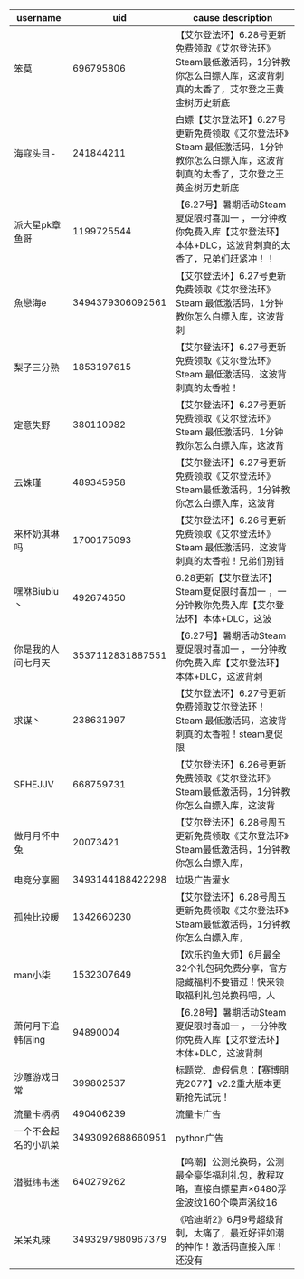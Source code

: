 |username|uid|cause description|
|---|---|---|
|笨莫|696795806|【艾尔登法环】6.28号更新免费领取《艾尔登法环》Steam最低激活码，1分钟教你怎么白嫖入库，这波背刺真的太香了，艾尔登之王黄金树历史新底|
|海寇头目-|241844211|白嫖【艾尔登法环】6.27号更新免费领取《艾尔登法环》Steam 最低激活码，1分钟教你怎么白嫖入库，这波背刺真的太香了，艾尔登之王黄金树历史新底|
|派大星pk章鱼哥|1199725544|【6.27号】暑期活动Steam夏促限时喜加一 ，一分钟教你免费入库【艾尔登法环】本体+DLC，这波背刺真的太香了，兄弟们赶紧冲！！|
|魚戀海e|3494379306092561|【艾尔登法环】6.27号更新免费领取《艾尔登法环》Steam 最低激活码，1分钟教你怎么白嫖入库，这波背刺|
|梨子三分熟|1853197615|【艾尔登法环】6.27号更新免费领取《艾尔登法环》Steam 最低激活码，这波背刺真的太香啦！|
|定意失野|380110982|【艾尔登法环】6.27号更新免费领取《艾尔登法环》Steam 最低激活码，1分钟教你怎么白嫖入库，这波背|
|云姝瑾|489345958|【艾尔登法环】6.27号更新免费领取《艾尔登法环》Steam最低激活码，1分钟教你怎么白嫖入库，这波背|
|来杯奶淇琳吗|1700175093|【艾尔登法环】6.26号更新免费领取《艾尔登法环》Steam 最低激活码，这波背刺真的太香啦！兄弟们别错|
|嘿咻Biubiu丶|492674650|6.28更新【艾尔登法环】Steam夏促限时喜加一 ，一分钟教你免费入库【艾尔登法环】本体+DLC，这波|
|你是我的人间七月天|3537112831887551|【6.27号】暑期活动Steam夏促限时喜加一 ，一分钟教你免费入库【艾尔登法环】本体+DLC，这波背刺|
|求谋丶|238631997|【艾尔登法环】6.27号更新免费领取艾尔登法环！Steam 最低激活码，这波背刺真的太香啦！steam夏促限|
|SFHEJJV|668759731|【艾尔登法环】6.26号更新免费领取《艾尔登法环》Steam最低激活码，1分钟教你怎么白嫖入库，这波背|
|做月月怀中兔|20073421|【艾尔登法环】6.28号周五更新免费领取《艾尔登法环》Steam最低激活码，1分钟教你怎么白嫖入库，|
|电竞分享圈|3493144188422298|垃圾广告灌水|
|孤独比较暖|1342660230|【艾尔登法环】6.28号周五更新免费领取《艾尔登法环》Steam最低激活码，1分钟教你怎么白嫖入库，|
|man小柒|1532307649|【欢乐钓鱼大师】6月最全32个礼包码免费分享，官方隐藏福利不要错过！快来领取福利礼包兑换码吧，人|
|萧何月下追韩信ing|94890004|【6.28号】暑期活动Steam夏促限时喜加一 ，一分钟教你免费入库【艾尔登法环】本体+DLC，这波背刺|
|沙雕游戏日常|399802537|标题党、虚假信息：【赛博朋克2077】v2.2重大版本更新抢先试玩！|
|流量卡柄柄|490406239|流量卡广告|
|一个不会起名的小趴菜|3493092688660951|python广告|
|潜艇纬韦迷|640279262|【鸣潮】公测兑换码，公测最全豪华福利礼包，教程攻略，直接白嫖星声×6480浮金波纹160个唤声涡纹16|
|呆呆丸辣|3493297980967379|《哈迪斯2》6月9号超级背刺，太痛了，最近好评如潮的神作！激活码直接入库！还没有|
